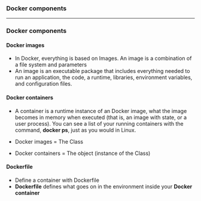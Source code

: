 ### Docker components

------------------------------------------------------------

### Docker components

#### Docker images

* In Docker, everything is based on Images. An image is a combination of a file system and parameters
* An image is an executable package that includes everything needed to run an application, the code, a runtime, libraries, environment variables, and configuration files.


#### Docker containers

* A container is a runtime instance of an Docker image, what the image becomes in memory when executed (that is, an image with state, or a user process). You can see a list of your running containers with the command, **docker ps**, just as you would in Linux.

* Docker images = The Class
* Docker containers = The object (instance of the Class)

#### Dockerfile

* Define a container with Dockerfile
* **Dockerfile** defines what goes on in the environment inside your **Docker container**

